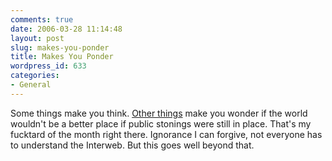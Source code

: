 ```yaml
---
comments: true
date: 2006-03-28 11:14:48
layout: post
slug: makes-you-ponder
title: Makes You Ponder
wordpress_id: 633
categories:
- General
---
```


Some things make you think. [Other things](http://www.theregister.co.uk/2006/03/27/tuttle_email/) make you wonder if the world wouldn't be a better place if public stonings were still in place. That's my fucktard of the month right there. Ignorance I can forgive, not everyone has to understand the Interweb. But this goes well beyond that.

